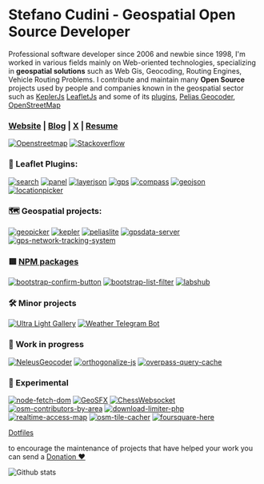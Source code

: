# Stefano Cudini - Geospatial Open Source Developer

Professional software developer since 2006 and newbie since 1998, I'm worked in various fields mainly
on Web-oriented technologies, specializing in **geospatial solutions**
such as Web Gis, Geocoding, Routing Engines, Vehicle Routing Problems.
I contribute and maintain many **Open Source** projects used by people and companies known in the geospatial sector such as [KeplerJs](https://kepler.opengeo.tech/) [LeafletJs](https://leafletjs.com/) and some of its [plugins](https://opengeo.tech/maps/), [Pelias Geocoder](https://pelias.io/), [OpenStreetMap](https://osm.org/)

### [Website](https://opengeo.tech/) | [Blog](https://stefcud.medium.com) | [X](https://x.com/intent/follow?screen_name=zakis) | [Resume](https://opengeo.tech/stefano-cudini/)

[![Openstreetmap](https://img.shields.io/badge/Openstreetmap-+3k-brightgreen?style=social&logo=Openstreetmap)](https://osm.org/user/StefanoCudini)
[![Stackoverflow](https://img.shields.io/badge/Stackoverflow-+2k-brightgreen?style=social&logo=stackoverflow)](https://stackoverflow.com/users/526444/stefcud?tab=profile)

### 🍃 Leaflet Plugins:

[![search](https://img.shields.io/github/stars/stefanocudini/leaflet-search?style=social&label=Search)](https://github.com/stefanocudini/leaflet-search) 
[![panel](https://img.shields.io/github/stars/stefanocudini/leaflet-panel-layers?style=social&label=Panel-Layers)](https://github.com/stefanocudini/leaflet-panel-layers) 
[![layerjson](https://img.shields.io/github/stars/stefanocudini/leaflet-layerjson?style=social&label=LayerJson)](https://github.com/stefanocudini/leaflet-layerjson) 
[![gps](https://img.shields.io/github/stars/stefanocudini/leaflet-gps?style=social&label=Gps)](https://github.com/stefanocudini/leaflet-gps) 
[![compass](https://img.shields.io/github/stars/stefanocudini/leaflet-compass?style=social&label=Compass)](https://github.com/stefanocudini/leaflet-compass) 
[![geojson](https://img.shields.io/github/stars/stefanocudini/leaflet-geojson-selector?style=social&label=Geojson-Selector)](https://github.com/stefanocudini/leaflet-geojson-selector) 
[![locationpicker](https://img.shields.io/github/stars/stefanocudini/leaflet-locationpicker?style=social&label=LocationPicker)](https://github.com/stefanocudini/leaflet-locationpicker) 

### 🗺️ Geospatial projects:
[![geopicker](https://img.shields.io/github/stars/opengeo-tech/geopicker?style=social&label=GeoPicker)](https://github.com/opengeo-tech/geopicker) 
[![kepler](https://img.shields.io/github/stars/keplerjs/kepler?style=social&label=KeplerJs)](https://github.com/keplerjs) 
[![peliaslite](https://img.shields.io/github/stars/stefanocudini/peliaslite?style=social&label=PeliasLite)](https://github.com/stefanocudini/peliaslite)
[![gpsdata-server](https://img.shields.io/github/stars/stefanocudini/gpsdata-server?style=social&label=GPSdataServer)](https://github.com/stefanocudini/gpsdata-server)
[![gps-network-tracking-system](https://img.shields.io/github/stars/stefanocudini/gps-network-tracking-system?style=social&label=GPSNetworkTrackingSystem)](https://github.com/stefanocudini/gps-network-tracking-system)

### 🟥 [NPM packages](https://www.npmjs.com/~stefcud)
[![bootstrap-confirm-button](https://img.shields.io/github/stars/stefanocudini/bootstrap-confirm-button?style=social&label=bootstrap-confirm-button)](https://github.com/stefanocudini/bootstrap-confirm-button) 
[![bootstrap-list-filter](https://img.shields.io/github/stars/stefanocudini/bootstrap-list-filter?style=social&label=bootstrap-list-filter)](https://github.com/stefanocudini/bootstrap-list-filter) 
[![labshub](https://img.shields.io/github/stars/stefanocudini/labshub?style=social&label=labshub)](https://github.com/stefanocudini/labshub) 

### 🛠 Minor projects
[![Ultra Light Gallery](https://img.shields.io/github/stars/stefanocudini/UltraLightGallery?style=social&label=UltraLightGallery)](https://github.com/stefanocudini/UltraLightGallery) 
[![Weather Telegram Bot](https://img.shields.io/github/stars/stefanocudini/weather-telegram-bot?style=social&label=Weather%20Telegram%20Bot)](https://github.com/stefanocudini/weather-telegram-bot) 

### 🚧 Work in progress
[![NeleusGeocoder](https://img.shields.io/github/stars/neleus-geocoder?style=social&label=Neleus%20Geocoder)](https://github.com/neleus-geocoder) 
[![orthogonalize-js](https://img.shields.io/github/stars/stefanocudini/orthogonalize-js?style=social&label=OrthogonalizeJs)](https://github.com/stefanocudini/orthogonalize-js) 
[![overpass-query-cache](https://img.shields.io/github/stars/stefanocudini/overpass-query-cache?style=social&label=OverpassQueryCache)](https://github.com/stefanocudini/overpass-query-cache) 

### 🔬 Experimental
[![node-fetch-dom](https://img.shields.io/github/stars/stefanocudini/node-fetch-dom?style=social&label=node-fetch-dom)](https://github.com/stefanocudini/node-fetch-dom) 
[![GeoSFX](https://img.shields.io/github/stars/stefanocudini/GeoSFX?style=social&label=GeoSFX)](https://github.com/stefanocudini/GeoSFX) 
[![ChessWebsocket](https://img.shields.io/github/stars/stefanocudini/websocket-chess?style=social&label=websocket-chess)](https://github.com/stefanocudini/websocket-chess) 
[![osm-contributors-by-area](https://img.shields.io/github/stars/stefanocudini/websocket-chess?style=social&label=osm-contributors-by-area)](https://github.com/stefanocudini/osm-contributors-by-area) 
[![download-limiter-php](https://img.shields.io/github/stars/stefanocudini/websocket-chess?style=social&label=download-limiter-php)](https://github.com/stefanocudini/download-limiter-php) 
[![realtime-access-map](https://img.shields.io/github/stars/stefanocudini/websocket-chess?style=social&label=realtime-access-map)](https://github.com/stefanocudini/realtime-access-map) 
[![osm-tile-cacher](https://img.shields.io/github/stars/stefanocudini/websocket-chess?style=social&label=osm-tile-cacher)](https://github.com/stefanocudini/osm-tile-cacher) 
[![foursquare-here](https://img.shields.io/github/stars/stefanocudini/websocket-chess?style=social&label=foursquare-here)](https://github.com/stefanocudini/foursquare-here) 

[Dotfiles](https://github.com/stefanocudini/dotfiles)

to encourage the maintenance of projects that have helped your work you can send a [Donation ❤️](https://www.paypal.me/stefanocudini)

![Github stats](https://github-readme-stats.vercel.app/api?username=stefanocudini&theme=graywhite&hide_border=true&custom_title=Activity%20stats)
